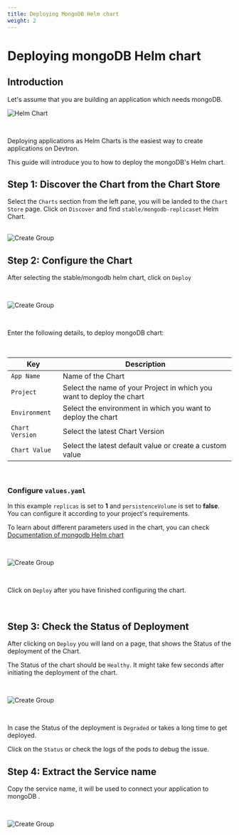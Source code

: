 ```yaml
---
title: Deploying MongoDB Helm chart
weight: 2
---
```


# Deploying mongoDB Helm chart

## Introduction 

Let's assume that you are building an application which needs mongoDB. 


![Helm Chart](../../../mongo.jpg ) 

&nbsp;&nbsp;

Deploying applications as Helm Charts is the easiest way to create applications on Devtron. 

This guide will introduce you to how to deploy the mongoDB's Helm chart. 


## Step 1: Discover the Chart from the Chart Store

Select the `Charts` section from the left pane, you will be landed to the `Chart Store` page. Click on `Discover` and find `stable/mongodb-replicaset` Helm Chart. <br /> <br />

![Create Group](../../../first.jpg  "Create Groups")&nbsp;&nbsp;


## Step 2: Configure the Chart 

After selecting the stable/mongodb helm chart, click on `Deploy` 

<br />

![Create Group](../../../second.jpg  "Create Groups")&nbsp;&nbsp;

<br />

Enter the following details, to deploy mongoDB chart:

<br />


Key        | Description
-----------|-------------
`App Name` | Name of the Chart
`Project` | Select the name of your Project in which you want to deploy the chart
`Environment` | Select the environment in which you want to deploy the chart
`Chart Version` | Select the latest Chart Version
`Chart Value` | Select the latest default value or create a custom value


<br />

### Configure `values.yaml` 


In this example `replicas` is set to **1** and `persistenceVolume` is set to **false**. You can configure it according to your project's requirements. 

To learn about different parameters used in the chart, you can check [Documentation of mongodb Helm chart](https://hub.helm.sh/charts/bitnami/mongodb)

<br />


![Create Group](../../../15.jpg  "Create Groups")&nbsp;&nbsp;

<br />

Click on `Deploy` after you have finished configuring the chart. 

<br />


## Step 3: Check the Status of Deployment

After clicking on `Deploy` you will land on a page, that shows the Status of the deployment of the Chart. 

The Status of the chart should be `Healthy`. It might take few seconds after  initiating the deployment of the chart.

<br />


![Create Group](../../../16.jpg  "Create Groups")&nbsp;&nbsp;

<br />


In case the Status of the deployment is `Degraded` or takes a long time to get deployed. 

Click on the `Status` or check the logs  of the pods to debug the issue.


## Step 4: Extract the Service name

Copy the service name, it will be used to connect your application to mongoDB .

<br />


![Create Group](../../../18.jpg  "Create Groups")&nbsp;&nbsp;

<br />























